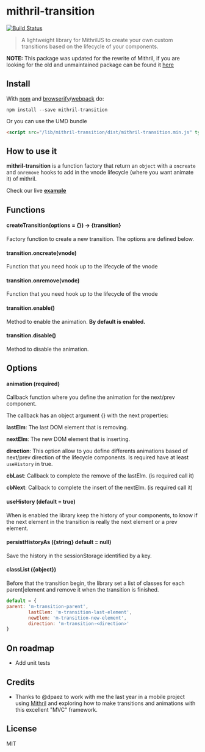 # mithril-transition
[![Build Status](https://travis-ci.org/geut/mithril-transition.svg?branch=master)](https://travis-ci.org/geut/mithril-transition)
> A lightweight library for MithrilJS to create your own custom transitions based on the lifecycle of your components.

**NOTE:** This package was updated for the rewrite of Mithril, if you are looking
for the old and unmaintained package can be found it
[here](https://github.com/geut/mithril-transition/tree/v0.2)

## Install

With [npm](https://npmjs.com/package/mithril-transition) and [browserify](https://www.npmjs.com/package/browserify)/[webpack](https://www.npmjs.com/package/webpack) do:

```
npm install --save mithril-transition
```

Or you can use the UMD bundle

```html
<script src="/lib/mithril-transition/dist/mithril-transition.min.js" type="text/javascript"></script>
```

## How to use it

**mithril-transition** is a function factory that return an `object` with a `oncreate` and `onremove` hooks to add in the vnode lifecycle (where you want animate it) of mithril.

Check our live **[example](https://geut.github.io/mithril-transition/example)**

## Functions

#### createTransition(options = {}) -> {transition}
Factory function to create a new transition. The options are defined below.

#### transition.oncreate(vnode)
Function that you need hook up to the lifecycle of the vnode

#### transition.onremove(vnode)
Function that you need hook up to the lifecycle of the vnode

#### transition.enable()
Method to enable the animation. **By default is enabled.**

#### transition.disable()
Method to disable the animation.

## Options

#### animation (required)
Callback function where you define the animation for the next/prev component.

The callback has an object argument {} with the next properties:

**lastElm**: The last DOM element that is removing.

**nextElm**: The new DOM element that is inserting.

**direction**: This option allow to you define differents animations based of next/prev direction of the lifecycle components. Is required have at least ```useHistory``` in true.

**cbLast**: Callback to complete the remove of the lastElm. (is required call it)

**cbNext**: Callback to complete the insert of the nextElm. (is required call it)

#### useHistory (default = true)
When is enabled the library keep the history of your components, to know if the next element in the transition is really the next element or a prev element.

#### persistHistoryAs ({string} default = null)
Save the history in the sessionStorage identified by a key.

#### classList ({object})
Before that the transition begin, the library set a list of classes for each parent|element and remove it when the transition is finished.
```javascript
default = {
parent: 'm-transition-parent',
        lastElem: 'm-transition-last-element',
        newElem: 'm-transition-new-element',
        direction: 'm-transition-<direction>'
}
```

## On roadmap

- Add unit tests

## Credits

* Thanks to @dpaez to work with me the last year in a mobile project using [Mithril](http://mithril.js.org/) and exploring how to make transitions and animations with this excellent "MVC" framework.

## License

MIT
